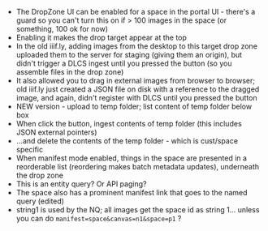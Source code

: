 
 - The DropZone UI can be enabled for a space in the portal UI - there's a guard so you can't turn this on if > 100 images in the space (or something, 100 ok for now)
 - Enabling it makes the drop target appear at the top
 - In the old iiif.ly, adding images from the desktop to this target drop zone uploaded them to the server for staging (giving them an origin), but didn't trigger a DLCS ingest until you pressed the button (so you assemble files in the drop zone)
 - It also allowed you to drag in external images from browser to browser; old iiif.ly just created a JSON file on disk with a reference to the dragged image, and again, didn't register with DLCS until you pressed the button
 - NEW version - upload to temp folder; list content of temp folder below box
 - When click the button, ingest contents of temp folder (this includes JSON external pointers)
 - ...and delete the contents of the temp folder - which is cust/space specific
 - When manifest mode enabled, things in the space are presented in a reorderable list (reordering makes batch metadata updates), underneath the drop zone
 - This is an entity query? Or API paging?
 - The space also has a prominent manifest link that goes to the named query (edited) 
 - string1 is used by the NQ; all images get the space id as string 1... unless you can do `manifest=space&canvas=n1&space=p1` ?

